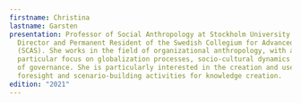 ```yaml
---
firstname: Christina
lastname: Garsten
presentation: Professor of Social Anthropology at Stockholm University and
  Director and Permanent Resident of the Swedish Collegium for Advanced Studies
  (SCAS). She works in the field of organizational anthropology, with a
  particular focus on globalization processes, socio-cultural dynamics and forms
  of governance. She is particularly interested in the creation and use of
  foresight and scenario-building activities for knowledge creation.
edition: "2021"
---
```

